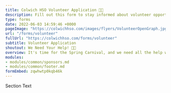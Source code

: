 ```yaml
---
title: Colwich HSO Volunteer Application 🤚🏽
description: Fill out this form to stay informed about volunteer opportunities.
type: forms
date: 2022-06-03 14:59:46 +0000
pageImage: "https://colwichhso.com/images/flyers/VolunteerOpenGraph.jpg"
url: "/forms/volunteer"
fullUrl: "https://colwichhso.com/forms/volunteer"
subtitle: Volunteer Application
shoutout: We Need Your Help! 🤚🏽
overview: It's time for the Spring Carnival, and we need all the help we can get! **100** volunteer positions available! Please look at the time slots below, and sign up for one. Make sure to **submit at the bottom of the page**. Thanks so much !
modules:
- modules/common/sponsors.md
- modules/common/footer.md
formEmbed: zqwhwtp0kqb46k
---
```

Section Text
